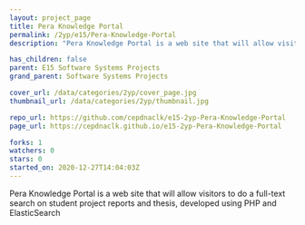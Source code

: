 ```yaml
---
layout: project_page
title: Pera Knowledge Portal
permalink: /2yp/e15/Pera-Knowledge-Portal
description: "Pera Knowledge Portal is a web site that will allow visitors to do a full-text search on student project reports and thesis, developed using PHP and ElasticSearch"

has_children: false
parent: E15 Software Systems Projects
grand_parent: Software Systems Projects

cover_url: /data/categories/2yp/cover_page.jpg
thumbnail_url: /data/categories/2yp/thumbnail.jpg

repo_url: https://github.com/cepdnaclk/e15-2yp-Pera-Knowledge-Portal
page_url: https://cepdnaclk.github.io/e15-2yp-Pera-Knowledge-Portal

forks: 1
watchers: 0
stars: 0
started_on: 2020-12-27T14:04:03Z
---
```

Pera Knowledge Portal is a web site that will allow visitors to do a full-text search on student project reports and thesis, developed using PHP and ElasticSearch

